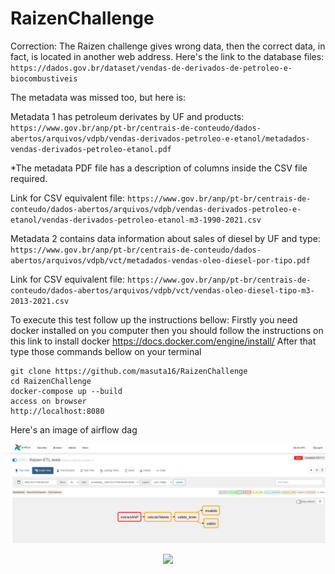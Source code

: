 # RaizenChallenge

Correction: The Raizen challenge gives wrong data, then the correct data, in fact, is located in another web address.
Here's the link to the database files:
`https://dados.gov.br/dataset/vendas-de-derivados-de-petroleo-e-biocombustiveis`


The metadata was missed too, but here is:

Metadata 1 has petroleum derivates by UF and products:
`https://www.gov.br/anp/pt-br/centrais-de-conteudo/dados-abertos/arquivos/vdpb/vendas-derivados-petroleo-e-etanol/metadados-vendas-derivados-petroleo-etanol.pdf`

*The metadata PDF file has a description of columns inside the CSV file required.

Link for CSV equivalent file:
`https://www.gov.br/anp/pt-br/centrais-de-conteudo/dados-abertos/arquivos/vdpb/vendas-derivados-petroleo-e-etanol/vendas-derivados-petroleo-etanol-m3-1990-2021.csv`

Metadata 2 contains data information about sales of diesel by UF and type:
`https://www.gov.br/anp/pt-br/centrais-de-conteudo/dados-abertos/arquivos/vdpb/vct/metadados-vendas-oleo-diesel-por-tipo.pdf`

Link for CSV equivalent file:
`https://www.gov.br/anp/pt-br/centrais-de-conteudo/dados-abertos/arquivos/vdpb/vct/vendas-oleo-diesel-tipo-m3-2013-2021.csv`


To execute this test follow up the instructions bellow:
Firstly you need docker installed on you computer then you should follow the instructions on this link to install docker
https://docs.docker.com/engine/install/
After that type those commands bellow on your terminal
```
git clone https://github.com/masuta16/RaizenChallenge
cd RaizenChallenge 
docker-compose up --build 
access on browser 
http://localhost:8080
```
Here's an image of airflow dag

![alt text](https://raw.githubusercontent.com/masuta16/RaizenChallenge/main/images/Screenshot%20from%202022-01-28%2020-15-02.png)

<p align="center">
  <a href="https://ant.design">
    <img width="200" src="https://3.bp.blogspot.com/-3o66FY0sxww/V1K73uQaskI/AAAAAAAAQZI/KkegqDYpz7QkZzBCW9oetqNgEW-klFrHgCLcB/s1600/folks.jpg">
  </a>
</p>





